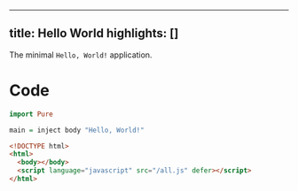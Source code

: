 ----------------
title: Hello World
highlights: []
----------------

The minimal `Hello, World!` application.

# Code

```haskell
import Pure

main = inject body "Hello, World!" 
```

```html
<!DOCTYPE html>
<html>
  <body></body>
  <script language="javascript" src="/all.js" defer></script>
</html>
```
